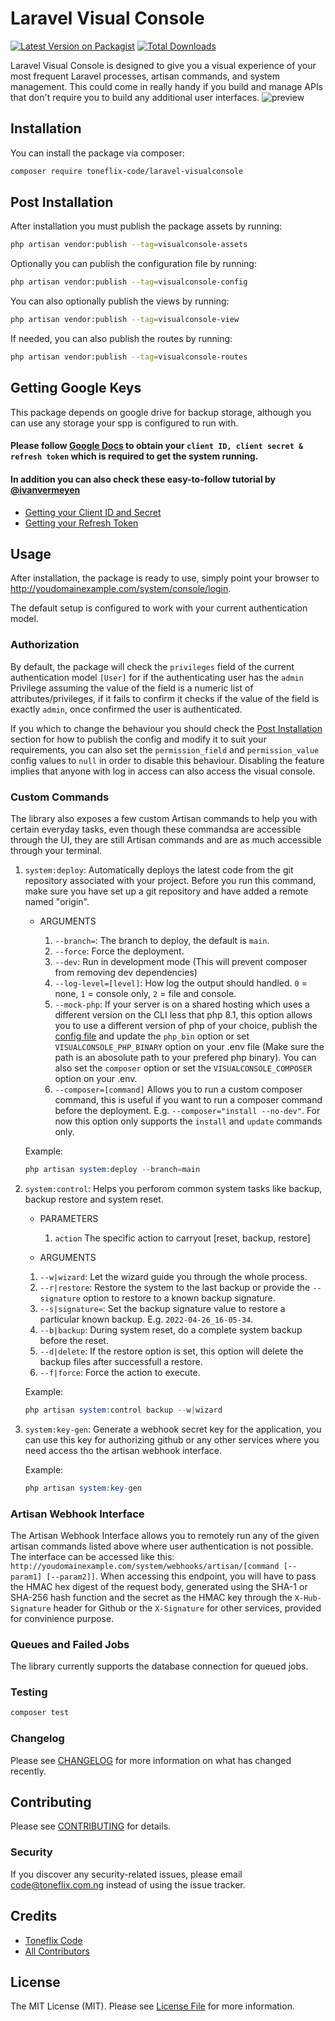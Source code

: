# Laravel Visual Console

[![Latest Version on Packagist](https://img.shields.io/packagist/v/toneflix-code/laravel-visualconsole.svg?style=flat-square)](https://packagist.org/packages/toneflix-code/laravel-visualconsole)
[![Total Downloads](https://img.shields.io/packagist/dt/toneflix-code/laravel-visualconsole.svg?style=flat-square)](https://packagist.org/packages/toneflix-code/laravel-visualconsole)

<!-- ![GitHub Actions](https://github.com/toneflix-code/laravel-visualconsole/actions/workflows/main.yml/badge.svg) -->

Laravel Visual Console is designed to give you a visual experience of your most frequent Laravel processes, artisan commands, and system management. This could come in really handy if you build and manage APIs that don't require you to build any additional user interfaces.
![preview](https://user-images.githubusercontent.com/52163001/210129782-1c701a9f-6de6-4e00-9a9a-bc731d7965c2.png)

## Installation

You can install the package via composer:

```bash
composer require toneflix-code/laravel-visualconsole
```

## Post Installation

After installation you must publish the package assets by running:

```bash
php artisan vendor:publish --tag=visualconsole-assets
```

Optionally you can publish the configuration file by running:

```bash
php artisan vendor:publish --tag=visualconsole-config
```

You can also optionally publish the views by running:

```bash
php artisan vendor:publish --tag=visualconsole-view
```

If needed, you can also publish the routes by running:

```bash
php artisan vendor:publish --tag=visualconsole-routes
```

## Getting Google Keys

This package depends on google drive for backup storage, although you can use any storage your spp is configured to run with.

#### Please follow [Google Docs](https://developers.google.com/drive/v3/web/enable-sdk) to obtain your `client ID, client secret & refresh token` which is required to get the system running.

#### In addition you can also check these easy-to-follow tutorial by [@ivanvermeyen](https://github.com/ivanvermeyen/laravel-google-drive-demo)

-   [Getting your Client ID and Secret](https://github.com/ivanvermeyen/laravel-google-drive-demo/blob/master/README/1-getting-your-dlient-id-and-secret.md)
-   [Getting your Refresh Token](https://github.com/ivanvermeyen/laravel-google-drive-demo/blob/master/README/2-getting-your-refresh-token.md)

## Usage

After installation, the package is ready to use, simply point your browser to http://youdomainexample.com/system/console/login.

The default setup is configured to work with your current authentication model.

### Authorization

By default, the package will check the `privileges` field of the current authentication model `[User]` for if the authenticating user has the `admin` Privilege assuming the value of the field is a numeric list of attributes/privileges, if it fails to confirm it checks if the value of the field is exactly `admin`, once confirmed the user is authenticated.

If you which to change the behaviour you should check the [Post Installation](#post-installation) section for how to publish the config and modify it to suit your requirements, you can also set the `permission_field` and `permission_value` config values to `null` in order to disable this behaviour. Disabling the feature implies that anyone with log in access can also access the visual console.

### Custom Commands

The library also exposes a few custom Artisan commands to help you with certain everyday tasks, even though these commandsa are accessible through the UI, they are still Artisan commands and are as much accessible through your terminal.

1. `system:deploy`: Automatically deploys the latest code from the git repository associated with your project.
   Before you run this command, make sure you have set up a git repository and have added a remote named "origin".

    - ARGUMENTS

        1. `--branch=`: The branch to deploy, the default is `main`.
        2. `--force`: Force the deployment.
        3. `--dev`: Run in development mode (This will prevent composer from removing dev dependencies)
        4. `--log-level=[level]`: How log the output should handled. `0` = none, `1` = console only, `2` = file and console.
        5. `--mock-php`: If your server is on a shared hosting which uses a different version on the CLI less that php 8.1, this option allows you to use a different version of php of your choice, publish the [config file](#post-installation) and update the `php_bin` option or set `VISUALCONSOLE_PHP_BINARY` option on your .env file (Make sure the path is an abosolute path to your prefered php binary). You can also set the `composer` option or set the `VISUALCONSOLE_COMPOSER` option on your .env.
        6. `--composer=[command]` Allows you to run a custom composer command, this is useful if you want to run a composer command before the deployment. E.g. `--composer="install --no-dev"`. For now this option only supports the `install` and `update` commands only.

    Example:

    ```php
    php artisan system:deploy --branch=main
    ```

2. `system:control`: Helps you perforom common system tasks like backup, backup restore and system reset.

    - PARAMETERS

        1. `action` The specific action to carryout [reset, backup, restore]

    - ARGUMENTS

    1. `--w|wizard`: Let the wizard guide you through the whole process.
    2. `--r|restore`: Restore the system to the last backup or provide the `--signature` option to restore to a known backup signature.
    3. `--s|signature=`: Set the backup signature value to restore a particular known backup. E.g. `2022-04-26_16-05-34`.
    4. `--b|backup`: During system reset, do a complete system backup before the reset.
    5. `--d|delete`: If the restore option is set, this option will delete the backup files after successfull a restore.
    6. `--f|force`: Force the action to execute.

    Example:

    ```php
    php artisan system:control backup --w|wizard
    ```

3. `system:key-gen`: Generate a webhook secret key for the application, you can use this key for authorizing github or any other services where you need access tho the artisan webhook interface.

    Example:

    ```php
    php artisan system:key-gen
    ```

### Artisan Webhook Interface

The Artisan Webhook Interface allows you to remotely run any of the given artisan commands listed above where user authentication is not possible.
The interface can be accessed like this: `http://youdomainexample.com/system/webhooks/artisan/[command [--param1] [--param2]]`.
When accessing this endpoint, you will have to pass the HMAC hex digest of the request body, generated using the SHA-1 or SHA-256 hash function and the secret as the HMAC key through the `X-Hub-Signature` header for Github or the `X-Signature` for other services, provided for convinience purpose.

### Queues and Failed Jobs

The library currently supports the database connection for queued jobs.

### Testing

```bash
composer test
```

### Changelog

Please see [CHANGELOG](CHANGELOG.md) for more information on what has changed recently.

## Contributing

Please see [CONTRIBUTING](CONTRIBUTING.md) for details.

### Security

If you discover any security-related issues, please email code@toneflix.com.ng instead of using the issue tracker.

## Credits

-   [Toneflix Code](https://github.com/toneflix-code)
-   [All Contributors](../../contributors)

## License

The MIT License (MIT). Please see [License File](LICENSE.md) for more information.
